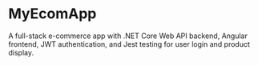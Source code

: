 # MyEcomApp
A full-stack e-commerce app with .NET Core Web API backend, Angular frontend, JWT authentication, and Jest testing for user login and product display.
